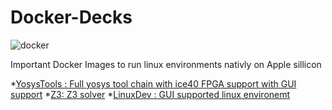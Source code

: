 # Docker-Decks

![docker](https://cdn.freebiesupply.com/logos/large/2x/docker-logo-png-transparent.png)

Important Docker Images to run linux environments nativly on Apple sillicon

*[YosysTools : Full yosys tool chain with ice40 FPGA support with GUI support](https://github.com/Archfx/docker-decks/YosysTools)
*[Z3: Z3 solver](https://github.com/Archfx/docker-decks/YosysTools)
*[LinuxDev : GUI supported linux environemt](https://github.com/Archfx/docker-decks/YosysTools)